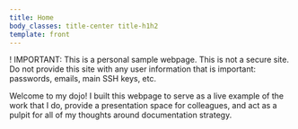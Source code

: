 ```yaml
---
title: Home
body_classes: title-center title-h1h2
template: front
---
```


! IMPORTANT: This is a personal sample webpage. This is not a secure site. Do not provide this site with any user information that is important: passwords, emails, main SSH keys, etc.

Welcome to my dojo! I built this webpage to serve as a live example of the work that I do, provide a presentation space for colleagues, and act as a pulpit for all of my thoughts around documentation strategy.
